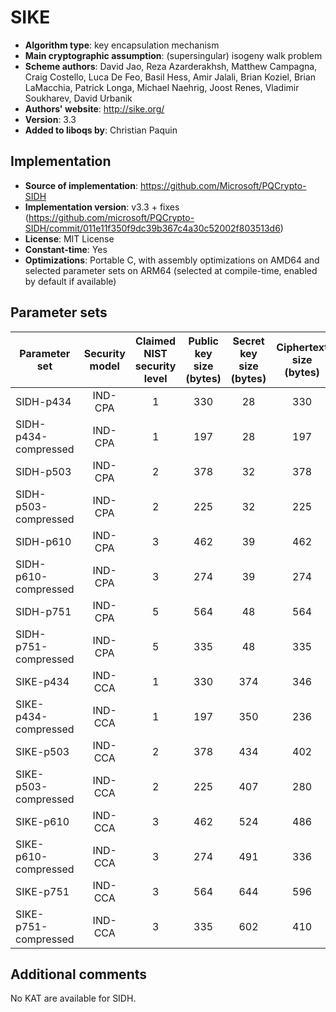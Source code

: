 SIKE
====

- **Algorithm type**: key encapsulation mechanism
- **Main cryptographic assumption**: (supersingular) isogeny walk problem
- **Scheme authors**: David Jao, Reza Azarderakhsh, Matthew Campagna, Craig Costello, Luca De Feo, Basil Hess, Amir Jalali, Brian Koziel, Brian LaMacchia, Patrick Longa, Michael Naehrig, Joost Renes, Vladimir Soukharev, David Urbanik
- **Authors' website**: http://sike.org/
- **Version**: 3.3
- **Added to liboqs by**: Christian Paquin

Implementation
--------------

- **Source of implementation**: https://github.com/Microsoft/PQCrypto-SIDH
- **Implementation version**: v3.3 + fixes (https://github.com/microsoft/PQCrypto-SIDH/commit/011e11f350f9dc39b367c4a30c52002f803513d6)
- **License**: MIT License
- **Constant-time**: Yes
- **Optimizations**: Portable C, with assembly optimizations on AMD64 and selected parameter sets on ARM64 (selected at compile-time, enabled by default if available)

Parameter sets
--------------

| Parameter set        | Security model | Claimed NIST security level | Public key size (bytes) | Secret key size (bytes) | Ciphertext size (bytes) | Shared secret size (bytes) |
|----------------------|:--------------:|:---------------------------:|:-----------------------:|:-----------------------:|:-----------------------:|:--------------------------:|
| SIDH-p434            |     IND-CPA    |              1              |           330           |            28           |           330           |             110            |
| SIDH-p434-compressed |     IND-CPA    |              1              |           197           |            28           |           197           |             110            |
| SIDH-p503            |     IND-CPA    |              2              |           378           |            32           |           378           |             126            |
| SIDH-p503-compressed |     IND-CPA    |              2              |           225           |            32           |           225           |             126            |
| SIDH-p610            |     IND-CPA    |              3              |           462           |            39           |           462           |             154            |
| SIDH-p610-compressed |     IND-CPA    |              3              |           274           |            39           |           274           |             154            |
| SIDH-p751            |     IND-CPA    |              5              |           564           |            48           |           564           |             188            |
| SIDH-p751-compressed |     IND-CPA    |              5              |           335           |            48           |           335           |             188            |
| SIKE-p434            |     IND-CCA    |              1              |           330           |           374           |           346           |             16             |
| SIKE-p434-compressed |     IND-CCA    |              1              |           197           |           350           |           236           |             16             |
| SIKE-p503            |     IND-CCA    |              2              |           378           |           434           |           402           |             24             |
| SIKE-p503-compressed |     IND-CCA    |              2              |           225           |           407           |           280           |             24             |
| SIKE-p610            |     IND-CCA    |              3              |           462           |           524           |           486           |             24             |
| SIKE-p610-compressed |     IND-CCA    |              3              |           274           |           491           |           336           |             24             |
| SIKE-p751            |     IND-CCA    |              3              |           564           |           644           |           596           |             32             |
| SIKE-p751-compressed |     IND-CCA    |              3              |           335           |           602           |           410           |             32             |

Additional comments
-------------------

No KAT are available for SIDH.
